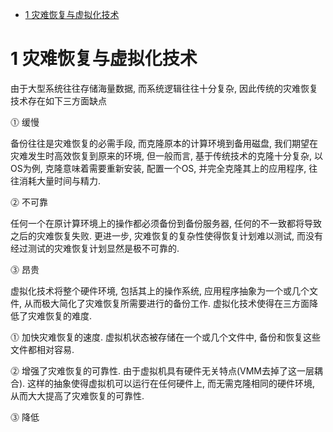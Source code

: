 
<!-- @import "[TOC]" {cmd="toc" depthFrom=1 depthTo=6 orderedList=false} -->

<!-- code_chunk_output -->

* [1 灾难恢复与虚拟化技术](#1-灾难恢复与虚拟化技术)

<!-- /code_chunk_output -->

# 1 灾难恢复与虚拟化技术

由于大型系统往往存储海量数据, 而系统逻辑往往十分复杂, 因此传统的灾难恢复技术存在如下三方面缺点

⓵ 缓慢

备份往往是灾难恢复的必需手段, 而克隆原本的计算环境到备用磁盘, 我们期望在灾难发生时高效恢复到原来的环境, 但一般而言, 基于传统技术的克隆十分复杂, 以OS为例, 克隆意味着需要重新安装, 配置一个OS, 并完全克隆其上的应用程序, 往往消耗大量时间与精力.

⓶ 不可靠

任何一个在原计算环境上的操作都必须备份到备份服务器, 任何的不一致都将导致之后的灾难恢复失败. 更进一步, 灾难恢复的复杂性使得恢复计划难以测试, 而没有经过测试的灾难恢复计划显然是极不可靠的.

⓷ 昂贵

虚拟化技术将整个硬件环境, 包括其上的操作系统, 应用程序抽象为一个或几个文件, 从而极大简化了灾难恢复所需要进行的备份工作. 虚拟化技术使得在三方面降低了灾难恢复的难度.

⓵ 加快灾难恢复的速度. 虚拟机状态被存储在一个或几个文件中, 备份和恢复这些文件都相对容易.

⓶ 增强了灾难恢复的可靠性. 由于虚拟机具有硬件无关特点(VMM去掉了这一层耦合). 这样的抽象使得虚拟机可以运行在任何硬件上, 而无需克隆相同的硬件环境, 从而大大提高了灾难恢复的可靠性.

⓷ 降低